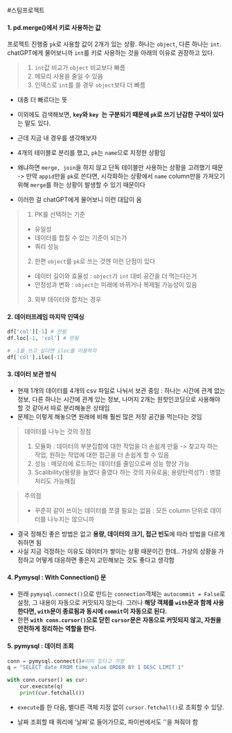#스팀프로젝트 

#### 1. pd.merge()에서 키로 사용하는 값
프로젝트 진행중 `pk`로 사용할 값이 2개가 있는 상황. 하나는 `object`, 다른 하나는 `int`.
chatGPT에게 물어보니까 `int`를 키로 사용하는 것을 아래의 이유로 권장하고 있다.
> 1. `int`값 비교가 `object` 비교보다 빠름
> 2. 메모리 사용을 줄일 수 있음
> 3. 인덱스로 `int`를 쓸 경우 `object`보다 더 빠름

- 대충 더 빠르다는 뜻 
- 이외에도 검색해보면, **`key`와 `key `는 구분되기 때문에 `pk`로 쓰기 난감한 구석이 있다**는 말도 있다. 

- 근데 지금 내 경우를 생각해보자
- 4개의 테이블로 분리를 했고, `pk`는 `name`으로 지정한 상황임
- 왜냐하면 `merge, join`을 하지 않고 단독 테이블만 사용하는 상황을 고려했기 때문 -> 만약 `appid`만을 `pk`로 쓴다면, 시각화하는 상황에서 `name` column만을 가져오기 위해 `merge`를 하는 상황이 발생할 수 있기 때문이다
- 이러한 걸 chatGPT에게 물어보니 이런 대답이 옴
> 1. PK를 선택하는 기준
> - 유일성
> - 데이터를 합칠 수 있는 기준이 되는가
> - 쿼리 성능
> 2. 한편 `object`를 `pk`로 쓰는 것엔 이런 단점이 있다
> - 데이터 길이와 효율성 : `object`가 `int` 대비 공간을 더 먹는다는거
> - 안정성과 변화 : `object`는 미래에 바뀌거나 복제될 가능성이 있음 
> 3. 외부 데이터와 합치는 경우

#### 2. 데이터프레임 마지막 인덱싱
```python
df['col'][-1] # 안됨
df.loc[-1, 'col'] # 안됨

# -1을 쓰고 싶다면 iloc를 이용하자
df['col'].iloc[-1]
```

#### 3. 데이터 보관 방식
- 현재 1개의 데이터를 4개의 csv 파일로 나눠서 보관 중임 : 하나는 시간에 관계 없는 정보, 다른 하나는 시간에 관계 있는 정보, 나머지 2개는 원핫인코딩으로 사용해야 할 것 같아서 따로 분리해놓은 상태임
- 문제는 이렇게 해놓으면 원래에 비해 훨씬 많은 저장 공간을 먹는다는 것임

> 데이터를 나누는 것의 장점
> 1. 모듈화 : 데이터의 부분집합에 대한 작업을 더 손쉽게 만듦 -> 찾고자 하는 작업, 원하는 작업에 대한 접근을 더 손쉽게 할 수 있음
> 2. 성능 : 메모리에 로드하는 데이터를 줄임으로써 성능 향상 가능
> 3. Scalibility(용량을 늘였다 줄였다 하는 것의 자유로움; 용량탄력성?) : 병렬처리도 가능해짐

> 주의점
> - 꾸준히 같이 쓰이는 데이터를 쪼갤 필요는 없음 : 모든 column 단위로 데이터를 나누지는 않으니까

- 결국 정해진 좋은 방법은 없고 **용량, 데이터의 크기, 접근 빈도**에 따라 방법을 다르게 취하면 됨
- 사실 지금 걱정하는 이유도 데이터가 쌓이는 상황 때문이긴 한데.. 가상의 상황을 가정하고 어떻게 대응하면 좋은지 고민해보는 것도 좋다고 생각함


#### 4. Pymysql : With Connection() 문
- 원래 `pymysql.connect()`으로 만드는 `connection`객체는 `autocommit = False`로 설정, 그 내용이 자동으로 커밋되지 않는다. 그러나 **해당 객체를 `with`문과 함께 사용한다면, `with`문이 종료됨과 동시에 `commit`이 자동으로 된다.**
- 한편 **`with conn.cursor()`으로 닫힌 `cursor`문은 자동으로 커밋되지 않고, 자원을 안전하게 정리하는 역할을 한다.**

#### 5. pymysql : 데이터 조회
```python
conn = pymysql.connect()#이미 있다고 가정
q = "SELECT date FROM time_value ORDER BY 1 DESC LIMIT 1"

with conn.cursor() as cur:
	cur.execute(q)
	print(cur.fetchall()) 
```
- `execute`를 한 다음, 별다른 객체 지정 없이 `cursor.fetchall()`로 조회할 수 있당.

- 날짜 조회할 때 쿼리에 '날짜'로 들어가므로, 파이썬에서도 ''을 쳐줘야 함